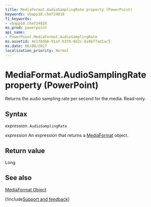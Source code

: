 ```yaml
---
title: MediaFormat.AudioSamplingRate property (PowerPoint)
keywords: vbapp10.chm724018
f1_keywords:
- vbapp10.chm724018
ms.prod: powerpoint
api_name:
- PowerPoint.MediaFormat.AudioSamplingRate
ms.assetid: 4e1f84b6-91af-b3f8-0d2c-8a9bf7ad1ac5
ms.date: 06/08/2017
localization_priority: Normal
---
```



# MediaFormat.AudioSamplingRate property (PowerPoint)

Returns the audio sampling rate per second for the media. Read-only.


## Syntax

_expression_. `AudioSamplingRate`

 _expression_ An expression that returns a [MediaFormat](PowerPoint.MediaFormat.md) object.


## Return value

Long


## See also


[MediaFormat Object](PowerPoint.MediaFormat.md)

[!include[Support and feedback](~/includes/feedback-boilerplate.md)]